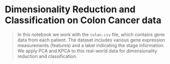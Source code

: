 # Dimensionality Reduction and Classification on Colon Cancer data 

> In this notebook we work with the `colon.csv` file, which contains gene data from each patient. The dataset includes various gene expression measurements (features) and a label indicating the stage information.
> We apply PCA and KPCA to this real-world data for dimensionality reduction and classification. 
